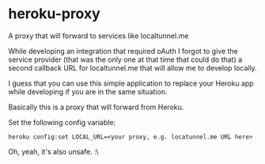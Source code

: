 # heroku-proxy
A proxy that will forward to services like localtunnel.me

While developing an integration that required oAuth I forgot to give the service provider (that was the only one at that time that could do that) a second callback URL for localtunnel.me that will allow me to develop locally.

I guess that you can use this simple application to replace your Heroku app while developing if you are in the same situation.

Basically this is a proxy that will forward from Heroku.

Set the following config variable:

```heroku config:set LOCAL_URL=<your proxy, e.g. locatunnel.me URL here>```

Oh, yeah, it's also unsafe. :\
